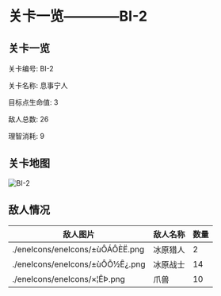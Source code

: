 # 关卡一览————BI-2


## 关卡一览

关卡编号: BI-2

关卡名称: 息事宁人

目标点生命值: 3

敌人总数: 26

理智消耗: 9


## 关卡地图
![BI-2](./oprMap/BI-2.png)

## 敌人情况

| 敌人图片 | 敌人名称 | 数量  |
|---------|-----|-----|
| ./eneIcons/eneIcons/±ùÔ­ÁÔÈË.png| 冰原猎人  |   2  |
| ./eneIcons/eneIcons/±ùÔ­Õ½Ê¿.png| 冰原战士  |   14  |
| ./eneIcons/eneIcons/×¦ÊÞ.png| 爪兽  |   10  |
